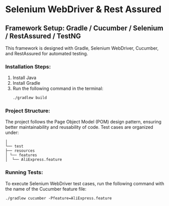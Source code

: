 # Selenium WebDriver & Rest Assured

## Framework Setup: Gradle / Cucumber / Selenium / RestAssured / TestNG

This framework is designed with Gradle, Selenium WebDriver, Cucumber, and RestAssured for automated testing.

### Installation Steps:

1. Install Java
2. Install Gradle
3. Run the following command in the terminal:
    ```sh
    ./gradlew build
    ```

### Project Structure:

The project follows the Page Object Model (POM) design pattern, ensuring better maintainability and reusability of code. Test cases are organized under:

```src
│
└── test
├── resources
│ └── features
│  └── AliExpress.feature
```


### Running Tests:

To execute Selenium WebDriver test cases, run the following command with the name of the Cucumber feature file:

```
./gradlew cucumber -Pfeature=AliExpress.feature
```

